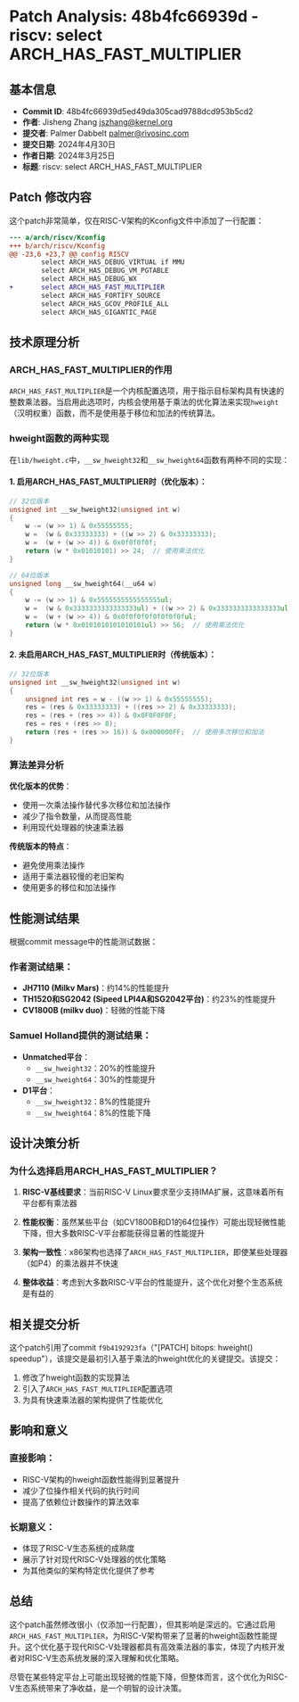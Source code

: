 # Patch Analysis: 48b4fc66939d - riscv: select ARCH_HAS_FAST_MULTIPLIER

## 基本信息

- **Commit ID**: 48b4fc66939d5ed49da305cad9788dcd953b5cd2
- **作者**: Jisheng Zhang <jszhang@kernel.org>
- **提交者**: Palmer Dabbelt <palmer@rivosinc.com>
- **提交日期**: 2024年4月30日
- **作者日期**: 2024年3月25日
- **标题**: riscv: select ARCH_HAS_FAST_MULTIPLIER

## Patch 修改内容

这个patch非常简单，仅在RISC-V架构的Kconfig文件中添加了一行配置：

```diff
--- a/arch/riscv/Kconfig
+++ b/arch/riscv/Kconfig
@@ -23,6 +23,7 @@ config RISCV
        select ARCH_HAS_DEBUG_VIRTUAL if MMU
        select ARCH_HAS_DEBUG_VM_PGTABLE
        select ARCH_HAS_DEBUG_WX
+       select ARCH_HAS_FAST_MULTIPLIER
        select ARCH_HAS_FORTIFY_SOURCE
        select ARCH_HAS_GCOV_PROFILE_ALL
        select ARCH_HAS_GIGANTIC_PAGE
```

## 技术原理分析

### ARCH_HAS_FAST_MULTIPLIER的作用

`ARCH_HAS_FAST_MULTIPLIER`是一个内核配置选项，用于指示目标架构具有快速的整数乘法器。当启用此选项时，内核会使用基于乘法的优化算法来实现`hweight`（汉明权重）函数，而不是使用基于移位和加法的传统算法。

### hweight函数的两种实现

在`lib/hweight.c`中，`__sw_hweight32`和`__sw_hweight64`函数有两种不同的实现：

#### 1. 启用ARCH_HAS_FAST_MULTIPLIER时（优化版本）：

```c
// 32位版本
unsigned int __sw_hweight32(unsigned int w)
{
    w -= (w >> 1) & 0x55555555;
    w =  (w & 0x33333333) + ((w >> 2) & 0x33333333);
    w =  (w + (w >> 4)) & 0x0f0f0f0f;
    return (w * 0x01010101) >> 24;  // 使用乘法优化
}

// 64位版本
unsigned long __sw_hweight64(__u64 w)
{
    w -= (w >> 1) & 0x5555555555555555ul;
    w =  (w & 0x3333333333333333ul) + ((w >> 2) & 0x3333333333333333ul);
    w =  (w + (w >> 4)) & 0x0f0f0f0f0f0f0f0ful;
    return (w * 0x0101010101010101ul) >> 56;  // 使用乘法优化
}
```

#### 2. 未启用ARCH_HAS_FAST_MULTIPLIER时（传统版本）：

```c
// 32位版本
unsigned int __sw_hweight32(unsigned int w)
{
    unsigned int res = w - ((w >> 1) & 0x55555555);
    res = (res & 0x33333333) + ((res >> 2) & 0x33333333);
    res = (res + (res >> 4)) & 0x0F0F0F0F;
    res = res + (res >> 8);
    return (res + (res >> 16)) & 0x000000FF;  // 使用多次移位和加法
}
```

### 算法差异分析

**优化版本的优势**：
- 使用一次乘法操作替代多次移位和加法操作
- 减少了指令数量，从而提高性能
- 利用现代处理器的快速乘法器

**传统版本的特点**：
- 避免使用乘法操作
- 适用于乘法器较慢的老旧架构
- 使用更多的移位和加法操作

## 性能测试结果

根据commit message中的性能测试数据：

### 作者测试结果：
- **JH7110 (Milkv Mars)**：约14%的性能提升
- **TH1520和SG2042 (Sipeed LPI4A和SG2042平台)**：约23%的性能提升
- **CV1800B (milkv duo)**：轻微的性能下降

### Samuel Holland提供的测试结果：
- **Unmatched平台**：
  - `__sw_hweight32`：20%的性能提升
  - `__sw_hweight64`：30%的性能提升
- **D1平台**：
  - `__sw_hweight32`：8%的性能提升
  - `__sw_hweight64`：8%的性能下降

## 设计决策分析

### 为什么选择启用ARCH_HAS_FAST_MULTIPLIER？

1. **RISC-V基线要求**：当前RISC-V Linux要求至少支持IMA扩展，这意味着所有平台都有乘法器

2. **性能权衡**：虽然某些平台（如CV1800B和D1的64位操作）可能出现轻微性能下降，但大多数RISC-V平台都能获得显著的性能提升

3. **架构一致性**：x86架构也选择了`ARCH_HAS_FAST_MULTIPLIER`，即使某些处理器（如P4）的乘法器并不快速

4. **整体收益**：考虑到大多数RISC-V平台的性能提升，这个优化对整个生态系统是有益的

## 相关提交分析

这个patch引用了commit `f9b4192923fa`（"[PATCH] bitops: hweight() speedup"），该提交是最初引入基于乘法的hweight优化的关键提交。该提交：

1. 修改了hweight函数的实现算法
2. 引入了`ARCH_HAS_FAST_MULTIPLIER`配置选项
3. 为具有快速乘法器的架构提供了性能优化

## 影响和意义

### 直接影响：
- RISC-V架构的hweight函数性能得到显著提升
- 减少了位操作相关代码的执行时间
- 提高了依赖位计数操作的算法效率

### 长期意义：
- 体现了RISC-V生态系统的成熟度
- 展示了针对现代RISC-V处理器的优化策略
- 为其他类似的架构特定优化提供了参考

## 总结

这个patch虽然修改很小（仅添加一行配置），但其影响是深远的。它通过启用`ARCH_HAS_FAST_MULTIPLIER`，为RISC-V架构带来了显著的hweight函数性能提升。这个优化基于现代RISC-V处理器都具有高效乘法器的事实，体现了内核开发者对RISC-V生态系统发展的深入理解和优化策略。

尽管在某些特定平台上可能出现轻微的性能下降，但整体而言，这个优化为RISC-V生态系统带来了净收益，是一个明智的设计决策。